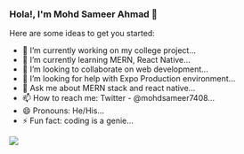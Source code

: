 ### Hola!, I'm Mohd Sameer Ahmad 👋

Here are some ideas to get you started:

- 🔭 I’m currently working on my college project...
- 🌱 I’m currently learning MERN, React Native...
- 👯 I’m looking to collaborate on web development...
- 🤔 I’m looking for help with Expo Production environment...
- 💬 Ask me about MERN stack and react native...
- 📫 How to reach me: Twitter - @mohdsameer7408...
- 😄 Pronouns: He/His...
- ⚡ Fun fact: coding is a genie...

<img src="https://github-readme-stats.vercel.app/api?username=mohdsameer7408&&show_icons=true&title_color=ffffff&icon_color=bb2acf&text_color=daf7dc&bg_color=151515" />
